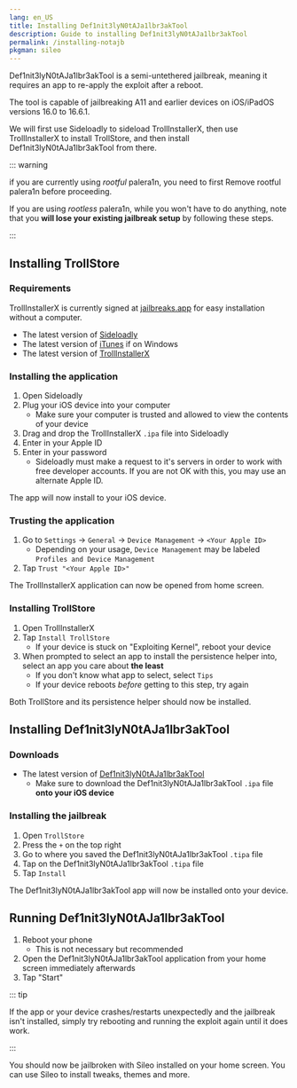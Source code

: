 ```yaml
---
lang: en_US
title: Installing Def1nit3lyN0tAJa1lbr3akTool
description: Guide to installing Def1nit3lyN0tAJa1lbr3akTool
permalink: /installing-notajb
pkgman: sileo
---
```


Def1nit3lyN0tAJa1lbr3akTool is a <router-link to="/types-of-jailbreak/#semi-untethered-jailbreaks">semi-untethered jailbreak</router-link>, meaning it requires an app to re-apply the exploit after a reboot.

The tool is capable of jailbreaking A11 and earlier devices on iOS/iPadOS versions 16.0 to 16.6.1.

We will first use Sideloadly to sideload TrollInstallerX, then use TrollInstallerX to install TrollStore, and then install Def1nit3lyN0tAJa1lbr3akTool from there.

::: warning

if you are currently using *rootful* palera1n, you need to first <router-link to="/removing-palera1n">Remove rootful palera1n</router-link> before proceeding.

If you are using *rootless* palera1n, while you won't have to do anything, note that you **will lose your existing jailbreak setup** by following these steps.

:::

## Installing TrollStore

### Requirements

<div class="custom-container tip" id="ifJailbreaksAppSigned"><p>
TrollInstallerX is currently signed at <a href="https://jailbreaks.app/" target="_blank">jailbreaks.app</a> for easy installation without a computer.
</p></div>

- The latest version of [Sideloadly](https://sideloadly.io/)
- The latest version of [iTunes](https://www.apple.com/itunes/download/win32) if on Windows
- The latest version of [TrollInstallerX](https://github.com/alfiecg24/TrollInstallerX/releases/latest)

### Installing the application

1. Open Sideloadly
1. Plug your iOS device into your computer
    - Make sure your computer is trusted and allowed to view the contents of your device
1. Drag and drop the TrollInstallerX `.ipa` file into Sideloadly
1. Enter in your Apple ID
1. Enter in your password
    - Sideloadly must make a request to it's servers in order to work with free developer accounts. If you are not OK with this, you may use an alternate Apple ID.

The app will now install to your iOS device.

### Trusting the application

1. Go to `Settings` -> `General` -> `Device Management` -> `<Your Apple ID>`
    - Depending on your usage, `Device Management` may be labeled `Profiles and Device Management`
1. Tap `Trust "<Your Apple ID>"`

The TrollInstallerX application can now be opened from home screen.

### Installing TrollStore

1. Open TrollInstallerX
1. Tap `Install TrollStore`
    - If your device is stuck on "Exploiting Kernel", reboot your device
1. When prompted to select an app to install the persistence helper into, select an app you care about **the least**
    - If you don't know what app to select, select `Tips`
    - If your device reboots *before* getting to this step, try again

Both TrollStore and its persistence helper should now be installed.

## Installing Def1nit3lyN0tAJa1lbr3akTool

### Downloads

- The latest version of [Def1nit3lyN0tAJa1lbr3akTool](https://github.com/KpwnZ/Def1nit3lyN0tAJa1lbr3akTool/releases/latest)
    - Make sure to download the Def1nit3lyN0tAJa1lbr3akTool `.ipa` file **onto your iOS device**

### Installing the jailbreak

1. Open `TrollStore`
1. Press the `+` on the top right
1. Go to where you saved the Def1nit3lyN0tAJa1lbr3akTool `.tipa` file
1. Tap on the Def1nit3lyN0tAJa1lbr3akTool `.tipa` file
1. Tap `Install`

The Def1nit3lyN0tAJa1lbr3akTool app will now be installed onto your device.

## Running Def1nit3lyN0tAJa1lbr3akTool

1. Reboot your phone
    - This is not necessary but recommended
1. Open the Def1nit3lyN0tAJa1lbr3akTool application from your home screen immediately afterwards
1. Tap "Start"

::: tip

If the app or your device crashes/restarts unexpectedly and the jailbreak isn't installed, simply try rebooting and running the exploit again until it does work.

:::

You should now be jailbroken with Sileo installed on your home screen. You can use Sileo to install <router-link to="/faq/#what-are-tweaks">tweaks</router-link>, themes and more.
